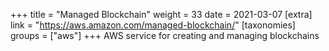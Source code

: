 +++
title = "Managed Blockchain"
weight = 33
date = 2021-03-07
[extra]
link = "https://aws.amazon.com/managed-blockchain/"
[taxonomies]
groups = ["aws"]
+++
AWS service for creating and managing blockchains

